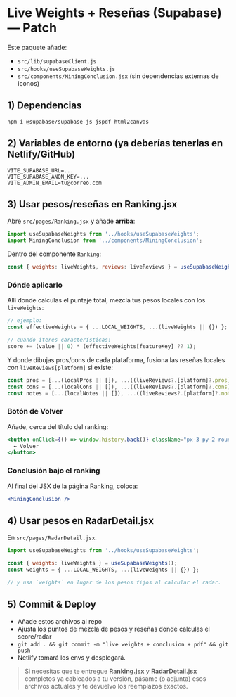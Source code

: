 # Live Weights + Reseñas (Supabase) — Patch

Este paquete añade:
- `src/lib/supabaseClient.js`
- `src/hooks/useSupabaseWeights.js`
- `src/components/MiningConclusion.jsx` (sin dependencias externas de iconos)

## 1) Dependencias
```
npm i @supabase/supabase-js jspdf html2canvas
```

## 2) Variables de entorno (ya deberías tenerlas en Netlify/GitHub)
```
VITE_SUPABASE_URL=...
VITE_SUPABASE_ANON_KEY=...
VITE_ADMIN_EMAIL=tu@correo.com
```

## 3) Usar pesos/reseñas en Ranking.jsx
Abre `src/pages/Ranking.jsx` y añade **arriba**:

```jsx
import useSupabaseWeights from '../hooks/useSupabaseWeights';
import MiningConclusion from '../components/MiningConclusion';
```

Dentro del componente `Ranking`:

```jsx
const { weights: liveWeights, reviews: liveReviews } = useSupabaseWeights();
```

### Dónde aplicarlo
Allí donde calculas el puntaje total, mezcla tus pesos locales con los `liveWeights`:

```jsx
// ejemplo:
const effectiveWeights = { ...LOCAL_WEIGHTS, ...(liveWeights || {}) };

// cuando iteres características:
score += (value || 0) * (effectiveWeights[featureKey] ?? 1);
```

Y donde dibujas pros/cons de cada plataforma, fusiona las reseñas locales con `liveReviews[platform]` si existe:

```jsx
const pros = [...(localPros || []), ...((liveReviews?.[platform]?.pros) || [])];
const cons = [...(localCons || []), ...((liveReviews?.[platform]?.cons) || [])];
const notes = [...(localNotes || []), ...((liveReviews?.[platform]?.notes) || [])];
```

### Botón de Volver
Añade, cerca del título del ranking:

```jsx
<button onClick={() => window.history.back()} className="px-3 py-2 rounded-xl bg-slate-100 hover:bg-slate-200">
  ← Volver
</button>
```

### Conclusión bajo el ranking
Al final del JSX de la página Ranking, coloca:
```jsx
<MiningConclusion />
```

## 4) Usar pesos en RadarDetail.jsx
En `src/pages/RadarDetail.jsx`:

```jsx
import useSupabaseWeights from '../hooks/useSupabaseWeights';

const { weights: liveWeights } = useSupabaseWeights();
const weights = { ...LOCAL_WEIGHTS, ...(liveWeights || {}) };

// y usa `weights` en lugar de los pesos fijos al calcular el radar.
```

## 5) Commit & Deploy
- Añade estos archivos al repo
- Ajusta los puntos de mezcla de pesos y reseñas donde calculas el score/radar
- `git add . && git commit -m "live weights + conclusion + pdf" && git push`
- Netlify tomará los envs y desplegará.

> Si necesitas que te entregue **Ranking.jsx** y **RadarDetail.jsx** completos ya cableados a tu versión, pásame (o adjunta) esos archivos actuales y te devuelvo los reemplazos exactos.